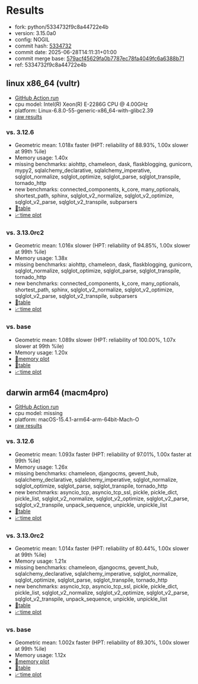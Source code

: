 # Results

- fork: python/5334732f9c8a44722e4b
- version: 3.15.0a0
- config: NOGIL
- commit hash: [5334732](https://github.com/python/cpython/commit/5334732)
- commit date: 2025-06-28T14:11:31+01:00
- commit merge base: [579acf45629fa0b7787ec78fa4049fc6a6388b71](https://github.com/python/cpython/commit/579acf45629fa0b7787ec78fa4049fc6a6388b71)
- ref: 5334732f9c8a44722e4b

## linux x86_64 (vultr)

- [GitHub Action run](https://github.com/facebookexperimental/free-threading-benchmarking/actions/runs/15949559357)
- cpu model: Intel(R) Xeon(R) E-2286G CPU @ 4.00GHz
- platform: Linux-6.8.0-55-generic-x86_64-with-glibc2.39
- [raw results](bm-20250628-vultr-x86_64-python-5334732f9c8a44722e4b-3.15.0a0-5334732.json)

### vs. 3.12.6

- Geometric mean: 1.018x faster (HPT: reliability of 88.93%, 1.00x slower at 99th %ile)
- Memory usage: 1.40x
- missing benchmarks: aiohttp, chameleon, dask, flaskblogging, gunicorn, mypy2, sqlalchemy_declarative, sqlalchemy_imperative, sqlglot_normalize, sqlglot_optimize, sqlglot_parse, sqlglot_transpile, tornado_http
- new benchmarks: connected_components, k_core, many_optionals, shortest_path, sphinx, sqlglot_v2_normalize, sqlglot_v2_optimize, sqlglot_v2_parse, sqlglot_v2_transpile, subparsers
- [📄table](bm-20250628-vultr-x86_64-python-5334732f9c8a44722e4b-3.15.0a0-5334732-vs-3.12.6.md)
- [📈time plot](bm-20250628-vultr-x86_64-python-5334732f9c8a44722e4b-3.15.0a0-5334732-vs-3.12.6.svg)

### vs. 3.13.0rc2

- Geometric mean: 1.016x slower (HPT: reliability of 94.85%, 1.00x slower at 99th %ile)
- Memory usage: 1.38x
- missing benchmarks: aiohttp, chameleon, dask, flaskblogging, gunicorn, sqlglot_normalize, sqlglot_optimize, sqlglot_parse, sqlglot_transpile, tornado_http
- new benchmarks: connected_components, k_core, many_optionals, shortest_path, sphinx, sqlglot_v2_normalize, sqlglot_v2_optimize, sqlglot_v2_parse, sqlglot_v2_transpile, subparsers
- [📄table](bm-20250628-vultr-x86_64-python-5334732f9c8a44722e4b-3.15.0a0-5334732-vs-3.13.0rc2.md)
- [📈time plot](bm-20250628-vultr-x86_64-python-5334732f9c8a44722e4b-3.15.0a0-5334732-vs-3.13.0rc2.svg)

### vs. base

- Geometric mean: 1.089x slower (HPT: reliability of 100.00%, 1.07x slower at 99th %ile)
- Memory usage: 1.20x
- [🧠memory plot](bm-20250628-vultr-x86_64-python-5334732f9c8a44722e4b-3.15.0a0-5334732-vs-base-mem.svg)
- [📄table](bm-20250628-vultr-x86_64-python-5334732f9c8a44722e4b-3.15.0a0-5334732-vs-base.md)
- [📈time plot](bm-20250628-vultr-x86_64-python-5334732f9c8a44722e4b-3.15.0a0-5334732-vs-base.svg)

## darwin arm64 (macm4pro)

- [GitHub Action run](https://github.com/facebookexperimental/free-threading-benchmarking/actions/runs/15949559357)
- cpu model: missing
- platform: macOS-15.4.1-arm64-arm-64bit-Mach-O
- [raw results](bm-20250628-macm4pro-arm64-python-5334732f9c8a44722e4b-3.15.0a0-5334732.json)

### vs. 3.12.6

- Geometric mean: 1.093x faster (HPT: reliability of 97.01%, 1.00x faster at 99th %ile)
- Memory usage: 1.26x
- missing benchmarks: chameleon, djangocms, gevent_hub, sqlalchemy_declarative, sqlalchemy_imperative, sqlglot_normalize, sqlglot_optimize, sqlglot_parse, sqlglot_transpile, tornado_http
- new benchmarks: asyncio_tcp, asyncio_tcp_ssl, pickle, pickle_dict, pickle_list, sqlglot_v2_normalize, sqlglot_v2_optimize, sqlglot_v2_parse, sqlglot_v2_transpile, unpack_sequence, unpickle, unpickle_list
- [📄table](bm-20250628-macm4pro-arm64-python-5334732f9c8a44722e4b-3.15.0a0-5334732-vs-3.12.6.md)
- [📈time plot](bm-20250628-macm4pro-arm64-python-5334732f9c8a44722e4b-3.15.0a0-5334732-vs-3.12.6.svg)

### vs. 3.13.0rc2

- Geometric mean: 1.014x faster (HPT: reliability of 80.44%, 1.00x slower at 99th %ile)
- Memory usage: 1.21x
- missing benchmarks: chameleon, djangocms, gevent_hub, sqlalchemy_declarative, sqlalchemy_imperative, sqlglot_normalize, sqlglot_optimize, sqlglot_parse, sqlglot_transpile, tornado_http
- new benchmarks: asyncio_tcp, asyncio_tcp_ssl, pickle, pickle_dict, pickle_list, sqlglot_v2_normalize, sqlglot_v2_optimize, sqlglot_v2_parse, sqlglot_v2_transpile, unpack_sequence, unpickle, unpickle_list
- [📄table](bm-20250628-macm4pro-arm64-python-5334732f9c8a44722e4b-3.15.0a0-5334732-vs-3.13.0rc2.md)
- [📈time plot](bm-20250628-macm4pro-arm64-python-5334732f9c8a44722e4b-3.15.0a0-5334732-vs-3.13.0rc2.svg)

### vs. base

- Geometric mean: 1.002x faster (HPT: reliability of 89.30%, 1.00x slower at 99th %ile)
- Memory usage: 1.12x
- [🧠memory plot](bm-20250628-macm4pro-arm64-python-5334732f9c8a44722e4b-3.15.0a0-5334732-vs-base-mem.svg)
- [📄table](bm-20250628-macm4pro-arm64-python-5334732f9c8a44722e4b-3.15.0a0-5334732-vs-base.md)
- [📈time plot](bm-20250628-macm4pro-arm64-python-5334732f9c8a44722e4b-3.15.0a0-5334732-vs-base.svg)

